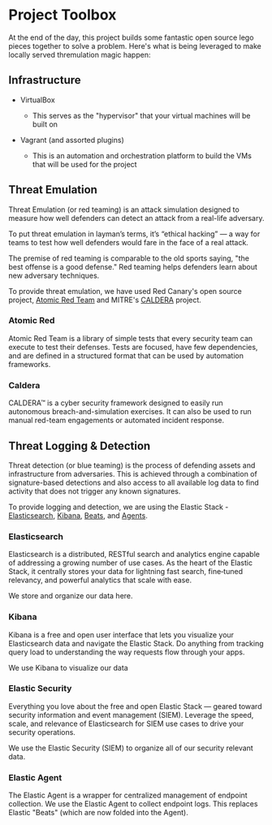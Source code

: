 # Project Toolbox

At the end of the day, this project builds some fantastic open source lego pieces together to solve a problem. Here's
what is being leveraged to make locally served thremulation magic happen:


## Infrastructure

- VirtualBox
  - This serves as the "hypervisor" that your virtual machines will be built on

- Vagrant (and assorted plugins)
  - This is an automation and orchestration platform to build the VMs that will be used for the project


## Threat Emulation
Threat Emulation (or red teaming) is an attack simulation designed to measure how well defenders can detect an attack from a real-life adversary.

To put threat emulation in layman’s terms, it’s “ethical hacking” — a way for teams to test how well defenders would fare in the face of a real attack.

The premise of red teaming is comparable to the old sports saying, "the best offense is a good defense." Red teaming helps defenders learn about new adversary techniques.

To provide threat emulation, we have used Red Canary's open source project, [Atomic Red Team](https://atomicredteam.io) and MITRE's [CALDERA](https://github.com/mitre/caldera) project.


### Atomic Red
Atomic Red Team is a library of simple tests that every security team can execute to test their defenses. Tests are focused, have few dependencies, and are defined in a structured format that can be used by automation frameworks.


### Caldera
CALDERA™ is a cyber security framework designed to easily run autonomous breach-and-simulation exercises. It can also be used to run manual red-team engagements or automated incident response.


## Threat Logging & Detection
Threat detection (or blue teaming) is the process of defending assets and infrastructure from adversaries. This is achieved through a combination of signature-based detections and also access to all available log data to find activity that does not trigger any known signatures.

To provide logging and detection, we are using the Elastic Stack - [Elasticsearch](https://www.elastic.co/elasticsearch/), [Kibana](https://www.elastic.co/kibana/), [Beats](https://www.elastic.co/beats/), and [Agents](https://www.elastic.co/guide/en/fleet/current/elastic-agent-installation-configuration.html).


### Elasticsearch
Elasticsearch is a distributed, RESTful search and analytics engine capable of addressing a growing number of use cases. As the heart of the Elastic Stack, it centrally stores your data for lightning fast search, fine‑tuned relevancy, and powerful analytics that scale with ease.

We store and organize our data here.


### Kibana
Kibana is a free and open user interface that lets you visualize your Elasticsearch data and navigate the Elastic Stack. Do anything from tracking query load to understanding the way requests flow through your apps.

We use Kibana to visualize our data


### Elastic Security
Everything you love about the free and open Elastic Stack — geared toward security information and event management (SIEM). Leverage the speed, scale, and relevance of Elasticsearch for SIEM use cases to drive your security operations.

We use the Elastic Security (SIEM) to organize all of our security relevant data.


### Elastic Agent
The Elastic Agent is a wrapper for centralized management of endpoint collection. We use the Elastic Agent to collect endpoint logs. This replaces Elastic "Beats" (which are now folded into the Agent).
